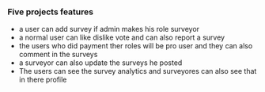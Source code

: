 ### Five projects features
- a user can add survey if admin makes his role surveyor
- a normal user can like dislike vote and can also report a survey
- the users who did payment ther roles will be pro user and they can also comment in the surveys
- a surveyor can also update the surveys he posted
- The users can see the survey analytics and surveyores can also see that in there profile
 
 

